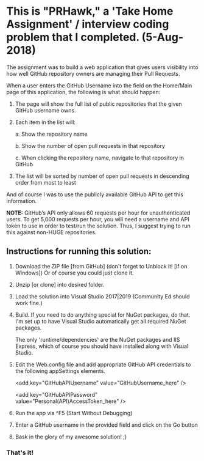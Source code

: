 
# This is "PRHawk," a 'Take Home Assignment' / interview coding problem that I completed. (5-Aug-2018)

The assignment was to build a web application that gives users visibility into how well GitHub repository owners are managing their Pull Requests.

When a user enters the GitHub Username into the field on the Home/Main page of this application, the following is what should happen:

1. The page will show the full list of public repositories that the given GitHub username owns.
2. Each item in the list will:

   a. Show the repository name

   b. Show the number of open pull requests in that repository

   c. When clicking the repository name, navigate to that repository in GitHub

3. The list will be sorted by number of open pull requests in descending order from most to least

And of course I was to use the publicly available GitHub API to get this information.

**NOTE:** GitHub’s API only allows 60 requests per hour for unauthenticated users. To get 5,000 requests per hour, you will need a username and API token to use in order to test/run the solution. Thus, I suggest trying to run this against non-HUGE repositories.

## Instructions for running this solution&colon;

1. Download the ZIP file [from GitHub] (don't forget to Unblock it! [if on Windows]) Or of course you could just clone it.

2. Unzip [or clone] into desired folder.

3. Load the solution into Visual Studio 2017|2019 (Community Ed should work fine.)

4. Build. If you need to do anything special for NuGet packages, do that.
   I'm set up to have Visual Studio automatically get all required NuGet packages.

   The only 'runtime/dependencies' are the NuGet packages and IIS Express, which of course you should have installed along with Visual Studio.

5. Edit the Web.config file and add appropriate GitHub API credentials to the following appSettings elements.

    &lt;add key="GitHubAPIUsername" value="GitHubUsername_here" /&gt;

    &lt;add key="GitHubAPIPassword" value="Personal(API)AccessToken_here" /&gt;

6. Run the app via ^F5 (Start Without Debugging)

7. Enter a GitHub username in the provided field and click on the Go button

8. Bask in the glory of my awesome solution!  ;)

### That's it&excl;
